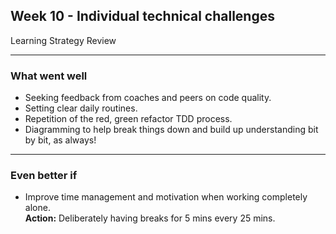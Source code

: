 ## Week 10 - Individual technical challenges
Learning Strategy Review

-----------------------
### What went well
- Seeking feedback from coaches and peers on code quality.
- Setting clear daily routines.
- Repetition of the red, green refactor TDD process.
- Diagramming to help break things down and build up understanding bit by bit, as always!


-----------------------
### Even better if

- Improve time management and motivation when working completely alone.  
**Action:** Deliberately having breaks for 5 mins every 25 mins.  